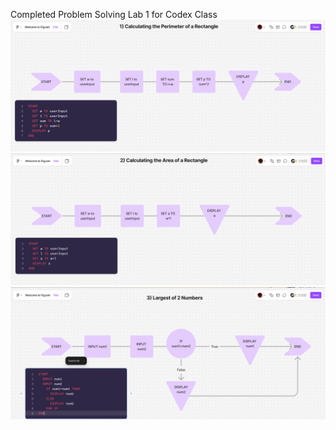 Completed Problem Solving Lab 1 for Codex Class
![alt text](image.png)
![alt text](image-1.png)
![alt text](image-3.png)
